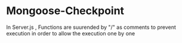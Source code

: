 # Mongoose-Checkpoint

In Server.js , Functions are suurended by "/" as comments to prevent execution in order to allow the execution one by one
